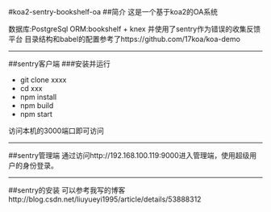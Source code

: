 #koa2-sentry-bookshelf-oa
##简介
这是一个基于koa2的OA系统

数据库:PostgreSql
ORM:bookshelf + knex
并使用了sentry作为错误的收集反馈平台
目录结构和babel的配置参考了https://github.com/17koa/koa-demo

---
##sentry客户端
###安装并运行

- git clone xxxx
- cd xxx
- npm install
- npm build
- npm start

访问本机的3000端口即可访问

---
##sentry管理端
通过访问http://192.168.100.119:9000进入管理端，使用超级用户的身份登录。


---
##sentry的安装
可以参考我写的博客http://blog.csdn.net/liuyueyi1995/article/details/53888312
